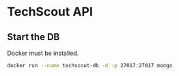 # TechScout API

## Start the DB
Docker must be installed.
```bash
docker run --name techscout-db -d -p 27017:27017 mongo
```